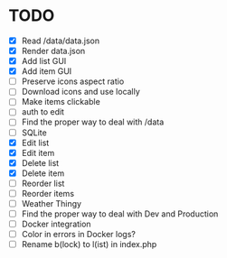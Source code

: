 # TODO

* [x] Read /data/data.json
* [x] Render data.json
* [x] Add list GUI
* [x] Add item GUI
* [ ] Preserve icons aspect ratio
* [ ] Download icons and use locally
* [ ] Make items clickable
* [ ] auth to edit
* [ ] Find the proper way to deal with /data
* [ ] SQLite
* [x] Edit list
* [x] Edit item
* [x] Delete list
* [x] Delete item
* [ ] Reorder list
* [ ] Reorder items
* [ ] Weather Thingy
* [ ] Find the proper way to deal with Dev and Production
* [ ] Docker integration
* [ ] Color in errors in Docker logs?
* [ ] Rename b(lock) to l(ist) in index.php

